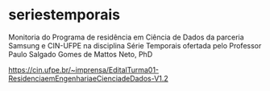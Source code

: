 # seriestemporais

Monitoria do Programa de residência em Ciência de Dados da parceria Samsung e CIN-UFPE na disciplina Série Temporais ofertada pelo Professor Paulo Salgado Gomes de Mattos Neto, PhD

https://cin.ufpe.br/~imprensa/EditalTurma01-ResidenciaemEngenhariaeCienciadeDados-V1.2
